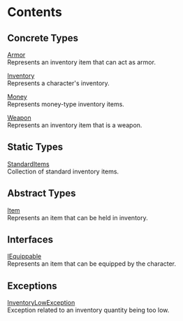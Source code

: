 # Contents

## Concrete Types

[Armor](Armor.md)  
Represents an inventory item that can act as armor.

[Inventory](Inventory.md)  
Represents a character's inventory.

[Money](Money.md)  
Represents money-type inventory items.

[Weapon](Weapon.md)  
Represents an inventory item that is a weapon.

## Static Types

[StandardItems](StandardItems.md)  
Collection of standard inventory items.

## Abstract Types

[Item](Item.md)  
Represents an item that can be held in inventory.

## Interfaces

[IEquippable](IEquippable.md)  
Represents an item that can be equipped by the character.

## Exceptions

[InventoryLowException](InventoryLowException.md)  
Exception related to an inventory quantity being too low.

